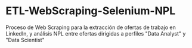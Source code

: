 # ETL-WebScraping-Selenium-NPL
Proceso de Web Scraping para la extracción de ofertas de trabajo en LinkedIn, y análisis NPL entre ofertas dirigidas a perfiles "Data Analyst" y "Data Scientist" 
